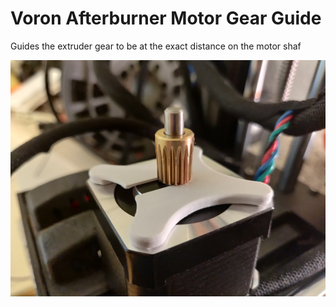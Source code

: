 # Voron Afterburner Motor Gear Guide
Guides the extruder gear to be at the exact distance on the motor shaf

![Image](img/IMG_20210924_173435.jpg)